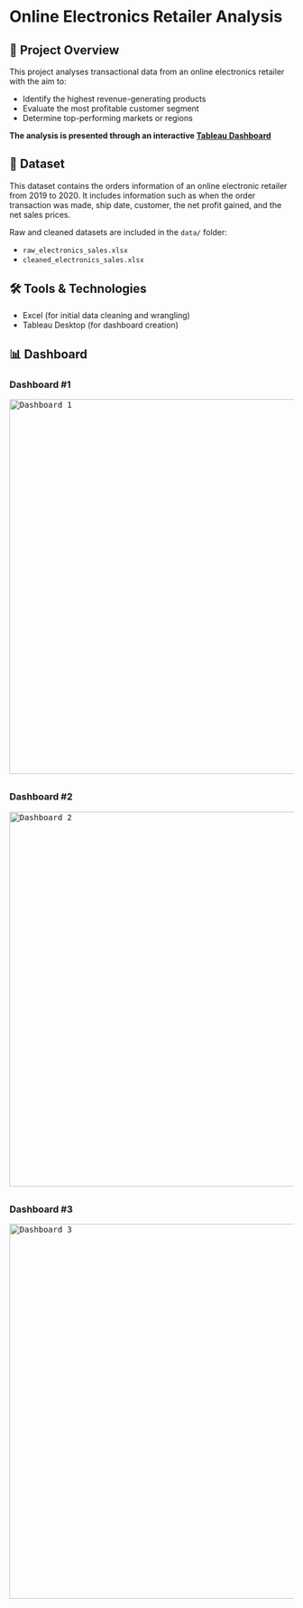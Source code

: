# Online Electronics Retailer Analysis

## 📌 Project Overview
This project analyses transactional data from an online electronics retailer with the aim to:
- Identify the highest revenue-generating products
- Evaluate the most profitable customer segment
- Determine top-performing markets or regions

**The analysis is presented through an interactive [Tableau Dashboard](https://public.tableau.com/app/profile/musa.haron/viz/OnlineElectronicsRetailerDashboard/Dashboard1)**

## 📂 Dataset
This dataset contains the orders information of an online electronic retailer from 2019 to 2020. It includes information such as when the order transaction was made, ship date, customer, the net profit gained, and the net sales prices.

Raw and cleaned datasets are included in the `data/` folder:  
- `raw_electronics_sales.xlsx`  
- `cleaned_electronics_sales.xlsx`  

## 🛠️ Tools & Technologies
- Excel (for initial data cleaning and wrangling)  
- Tableau Desktop (for dashboard creation)  

## 📊 Dashboard 
### Dashboard #1
<kbd>
  <img width="1122" height="663" alt="Dashboard 1" src="https://github.com/user-attachments/assets/cf6a830a-9e3b-4d80-91f5-a2b08dc38df6" style="display:block; margin-bottom:30px;" />
</kbd>

### Dashboard #2
<kbd>
  <img width="1122" height="663" alt="Dashboard 2" src="https://github.com/user-attachments/assets/2dffc940-6eff-4f94-ac05-18384624d312" style="display:block; margin-bottom:30px;" />
</kbd>

### Dashboard #3
<kbd>
  <img width="1122" height="663" alt="Dashboard 3" src="https://github.com/user-attachments/assets/c55a9ef2-e4c2-464b-ab8d-1f5ac6f672bd" style="display:block;" />
</kbd>
